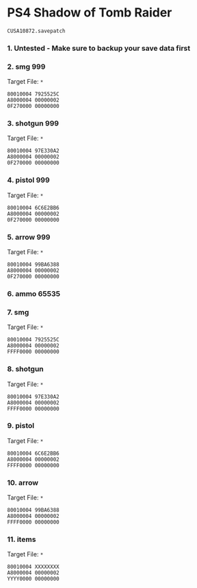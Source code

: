 # PS4 Shadow of Tomb Raider

`CUSA10872.savepatch`

### 1. Untested - Make sure to backup your save data first
### 2. smg 999

Target File: `*`

```
80010004 7925525C
A8000004 00000002
0F270000 00000000
```

### 3. shotgun 999

Target File: `*`

```
80010004 97E330A2
A8000004 00000002
0F270000 00000000
```

### 4. pistol 999

Target File: `*`

```
80010004 6C6E2BB6
A8000004 00000002
0F270000 00000000
```

### 5. arrow 999

Target File: `*`

```
80010004 99BA6388
A8000004 00000002
0F270000 00000000
```

### 6. ammo 65535
### 7. smg

Target File: `*`

```
80010004 7925525C
A8000004 00000002
FFFF0000 00000000
```

### 8. shotgun

Target File: `*`

```
80010004 97E330A2
A8000004 00000002
FFFF0000 00000000
```

### 9. pistol

Target File: `*`

```
80010004 6C6E2BB6
A8000004 00000002
FFFF0000 00000000
```

### 10. arrow

Target File: `*`

```
80010004 99BA6388
A8000004 00000002
FFFF0000 00000000
```

### 11. items

Target File: `*`

```
80010004 XXXXXXXX
A8000004 00000002
YYYY0000 00000000
```


